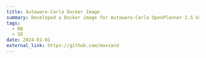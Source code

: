 ```yaml
---
title: Autoware-Carla Docker Image
summary: Developed a Docker image for Autoware-Carla OpenPlanner 2.5 bridge developed by Hatem Darweesh in order to simulate and develop autonomous driving systems. Uses a ROS bridge in order to connect Carla Simulator and Autoware autonomous driving agents.
tags:
  - RB
  - SD
date: 2024-01-01
external_link: https://github.com/maxzand
---
```

